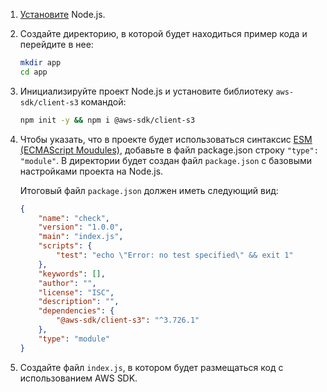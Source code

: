 1. [Установите](https://nodejs.org/en/download) Node.js.
1. Создайте директорию, в которой будет находиться пример кода и перейдите в нее:

    ```bash
    mkdir app
    cd app
    ```

1. Инициализируйте проект Node.js и установите библиотеку `aws-sdk/client-s3` командой:

    ```bash
    npm init -y && npm i @aws-sdk/client-s3
    ```

1. Чтобы указать, что в проекте будет использоваться синтаксис [ESM (ECMAScript Moudules)](https://nodejs.org/api/esm.html), добавьте в файл package.json строку `"type": "module"`. В директории будет создан файл `package.json` с базовыми настройками проекта на Node.js. 

    Итоговый файл `package.json` должен иметь следующий вид:

    ```json
    {
        "name": "check",
        "version": "1.0.0",
        "main": "index.js",
        "scripts": {
            "test": "echo \"Error: no test specified\" && exit 1"
        },
        "keywords": [],
        "author": "",
        "license": "ISC",
        "description": "",
        "dependencies": {
            "@aws-sdk/client-s3": "^3.726.1"
        },
        "type": "module"
    }
    ```

1. Создайте файл `index.js`, в котором будет размещаться код с использованием AWS SDK.